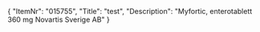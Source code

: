 {
  "ItemNr": "015755",
  "Title": "test",
  "Description": "Myfortic, enterotablett 360 mg Novartis Sverige AB"
}
